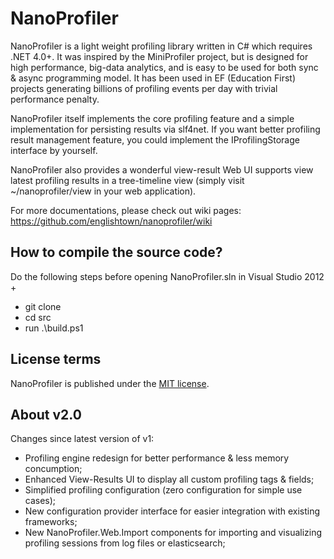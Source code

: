 NanoProfiler
============

NanoProfiler is a light weight profiling library written in C# which requires .NET 4.0+. It was inspired by the MiniProfiler project, but is designed for high performance, big-data analytics, and is easy to be used for both sync & async programming model. It has been used in EF (Education First) projects generating billions of profiling events per day with trivial performance penalty.

NanoProfiler itself implements the core profiling feature and a simple implementation for persisting results via slf4net. If you want better profiling result management feature, you could implement the IProfilingStorage interface by yourself.

NanoProfiler also provides a wonderful view-result Web UI supports view latest profiling results in a tree-timeline view (simply visit ~/nanoprofiler/view in your web application). 

For more documentations, please check out wiki pages: https://github.com/englishtown/nanoprofiler/wiki

How to compile the source code?
-------------------------------
Do the following steps before opening NanoProfiler.sln in Visual Studio 2012 +

- git clone
- cd src
- run .\build.ps1

License terms
-------------
NanoProfiler is published under the [MIT license](http://englishtown.mit-license.org).

About v2.0
----------

Changes since latest version of v1:

- Profiling engine redesign for better performance & less memory concumption;
- Enhanced View-Results UI to display all custom profiling tags & fields;
- Simplified profiling configuration (zero configuration for simple use cases);
- New configuration provider interface for easier integration with existing frameworks;
- New NanoProfiler.Web.Import components for importing and visualizing profiling sessions from log files or elasticsearch;
